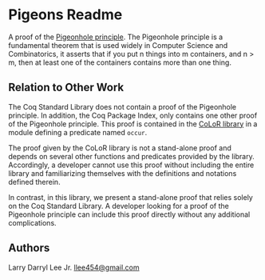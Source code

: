 Pigeons Readme
==============

A proof of the [Pigeonhole principle](https://en.wikipedia.org/wiki/Pigeonhole_principle). The Pigeonhole principle
is a fundamental theorem that is used widely in Computer Science and
Combinatorics, it asserts that if you put n things into m containers,
and n > m, then at least one of the containers contains more than
one thing.

Relation to Other Work
----------------------

The Coq Standard Library does not contain a proof of the Pigeonhole
principle. In addition, the Coq Package Index, only contains one
other proof of the Pigeonhole principle. This proof is contained in
the [CoLoR library](https://github.com/fblanqui/color/blob/bd939824c1b9b3147cc596086627cca586fbbeed/Util/List/ListOccur.v) in a module defining a predicate named `occur`.

The proof given by the CoLoR library is not a stand-alone proof
and depends on several other functions and predicates provided by
the library. Accordingly, a developer cannot use this proof without
including the entire library and familiarizing themselves with the
definitions and notations defined therein.

In contrast, in this library, we present a stand-alone proof that
relies solely on the Coq Standard Library. A developer looking for
a proof of the Pigeonhole principle can include this proof directly
without any additional complications.

Authors
-------

Larry Darryl Lee Jr. <llee454@gmail.com>

